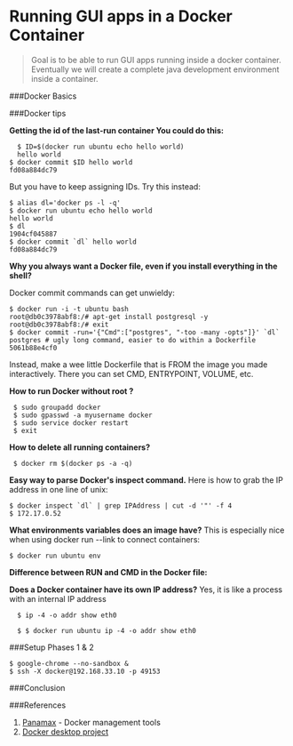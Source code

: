 
Running GUI apps in a Docker Container
=================================

> Goal is to be able to run GUI apps running inside a docker container. Eventually we will create a complete
> java development environment inside a container.

###Docker Basics

###Docker tips

**Getting the id of the last-run container You could do this:**
```shell 
  $ ID=$(docker run ubuntu echo hello world)
  hello world
$ docker commit $ID hello world
fd08a884dc79
```
But you have to keep assigning IDs. Try this instead:
```shell
$ alias dl='docker ps -l -q'
$ docker run ubuntu echo hello world
hello world
$ dl
1904cf045887
$ docker commit `dl` hello world
fd08a884dc79
```
**Why you always want a Docker file, even if you install everything in the shell?**

Docker commit commands can get unwieldy:
```shell 
$ docker run -i -t ubuntu bash
root@db0c3978abf8:/# apt-get install postgresql -y
root@db0c3978abf8:/# exit
$ docker commit -run='{"Cmd":["postgres", "-too -many -opts"]}' `dl` postgres # ugly long command, easier to do within a Dockerfile
5061b88e4cf0
```
Instead, make a wee little Dockerfile that is FROM the image you made interactively. There you can set CMD, ENTRYPOINT, VOLUME, etc.

**How to run Docker without root ?**
```shell
 $ sudo groupadd docker
 $ sudo gpasswd -a myusername docker
 $ sudo service docker restart
 $ exit
```
**How to delete all running containers?**
```shell
 $ docker rm $(docker ps -a -q)
```
**Easy way to parse Docker's inspect command.**
Here is how to grab the IP address in one line of unix:
```shell
$ docker inspect `dl` | grep IPAddress | cut -d '"' -f 4
$ 172.17.0.52
```
**What environments variables does an image have?**
This is especially nice when using docker run --link to connect containers:
```shell
$ docker run ubuntu env
```
 **Difference between RUN and CMD in the Docker file:**

**Does a Docker container have its own IP address?**
Yes, it is like a process with an internal IP address
```shell
  $ ip -4 -o addr show eth0

  $ $ docker run ubuntu ip -4 -o addr show eth0
```
###Setup Phases 1 & 2 
```shell
$ google-chrome --no-sandbox &
$ ssh -X docker@192.168.33.10 -p 49153

```

###Conclusion


###References

 1. [Panamax](http://panamax.io/) - Docker management tools
 2. [Docker desktop project](https://github.com/rogaha/docker-desktop) 

